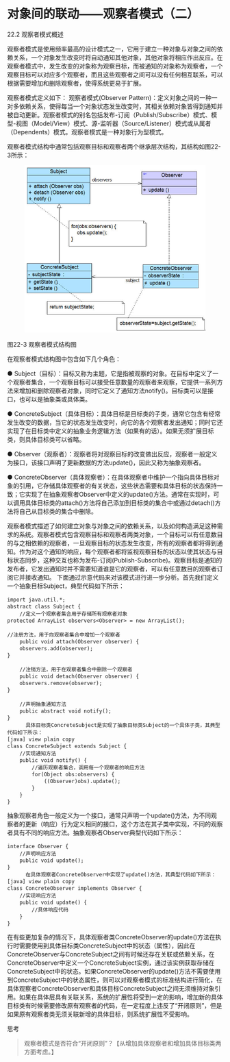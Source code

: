 # 对象间的联动——观察者模式（二）

22.2 观察者模式概述

观察者模式是使用频率最高的设计模式之一，它用于建立一种对象与对象之间的依赖关系，一个对象发生改变时将自动通知其他对象，其他对象将相应作出反应。在观察者模式中，发生改变的对象称为观察目标，而被通知的对象称为观察者，一个观察目标可以对应多个观察者，而且这些观察者之间可以没有任何相互联系，可以根据需要增加和删除观察者，使得系统更易于扩展。

观察者模式定义如下： 观察者模式(Observer Pattern)：定义对象之间的一种一对多依赖关系，使得每当一个对象状态发生改变时，其相关依赖对象皆得到通知并被自动更新。观察者模式的别名包括发布-订阅（Publish/Subscribe）模式、模型-视图（Model/View）模式、源-监听器（Source/Listener）模式或从属者（Dependents）模式。观察者模式是一种对象行为型模式。

观察者模式结构中通常包括观察目标和观察者两个继承层次结构，其结构如图22-3所示：

<figure><img src=".gitbook/assets/image (3).png" alt=""><figcaption></figcaption></figure>

图22-3 观察者模式结构图

在观察者模式结构图中包含如下几个角色：

● Subject（目标）：目标又称为主题，它是指被观察的对象。在目标中定义了一个观察者集合，一个观察目标可以接受任意数量的观察者来观察，它提供一系列方法来增加和删除观察者对象，同时它定义了通知方法notify()。目标类可以是接口，也可以是抽象类或具体类。

● ConcreteSubject（具体目标）：具体目标是目标类的子类，通常它包含有经常发生改变的数据，当它的状态发生改变时，向它的各个观察者发出通知；同时它还实现了在目标类中定义的抽象业务逻辑方法（如果有的话）。如果无须扩展目标类，则具体目标类可以省略。

● Observer（观察者）：观察者将对观察目标的改变做出反应，观察者一般定义为接口，该接口声明了更新数据的方法update()，因此又称为抽象观察者。

● ConcreteObserver（具体观察者）：在具体观察者中维护一个指向具体目标对象的引用，它存储具体观察者的有关状态，这些状态需要和具体目标的状态保持一致；它实现了在抽象观察者Observer中定义的update()方法。通常在实现时，可以调用具体目标类的attach()方法将自己添加到目标类的集合中或通过detach()方法将自己从目标类的集合中删除。

观察者模式描述了如何建立对象与对象之间的依赖关系，以及如何构造满足这种需求的系统。观察者模式包含观察目标和观察者两类对象，一个目标可以有任意数目的与之相依赖的观察者，一旦观察目标的状态发生改变，所有的观察者都将得到通知。作为对这个通知的响应，每个观察者都将监视观察目标的状态以使其状态与目标状态同步，这种交互也称为发布-订阅(Publish-Subscribe)。观察目标是通知的发布者，它发出通知时并不需要知道谁是它的观察者，可以有任意数目的观察者订阅它并接收通知。 下面通过示意代码来对该模式进行进一步分析。首先我们定义一个抽象目标Subject，典型代码如下所示：

```
import java.util.*;  
abstract class Subject {  
    //定义一个观察者集合用于存储所有观察者对象  
protected ArrayList observers<Observer> = new ArrayList();  
  
//注册方法，用于向观察者集合中增加一个观察者  
    public void attach(Observer observer) {  
    observers.add(observer);  
}  
  
    //注销方法，用于在观察者集合中删除一个观察者  
    public void detach(Observer observer) {  
    observers.remove(observer);  
}  
  
    //声明抽象通知方法  
    public abstract void notify();  
}  
      具体目标类ConcreteSubject是实现了抽象目标类Subject的一个具体子类，其典型代码如下所示：
[java] view plain copy
class ConcreteSubject extends Subject {  
    //实现通知方法  
    public void notify() {  
        //遍历观察者集合，调用每一个观察者的响应方法  
        for(Object obs:observers) {  
            ((Observer)obs).update();  
        }  
    }     
}  
```

抽象观察者角色一般定义为一个接口，通常只声明一个update()方法，为不同观察者的更新（响应）行为定义相同的接口，这个方法在其子类中实现，不同的观察者具有不同的响应方法。抽象观察者Observer典型代码如下所示：

```
interface Observer {  
    //声明响应方法  
    public void update();  
}  
      在具体观察者ConcreteObserver中实现了update()方法，其典型代码如下所示：
[java] view plain copy
class ConcreteObserver implements Observer {  
    //实现响应方法  
    public void update() {  
        //具体响应代码  
    }  
}  
```

在有些更加复杂的情况下，具体观察者类ConcreteObserver的update()方法在执行时需要使用到具体目标类ConcreteSubject中的状态（属性），因此在ConcreteObserver与ConcreteSubject之间有时候还存在关联或依赖关系，在ConcreteObserver中定义一个ConcreteSubject实例，通过该实例获取存储在ConcreteSubject中的状态。如果ConcreteObserver的update()方法不需要使用到ConcreteSubject中的状态属性，则可以对观察者模式的标准结构进行简化，在具体观察者ConcreteObserver和具体目标ConcreteSubject之间无须维持对象引用。如果在具体层具有关联关系，系统的扩展性将受到一定的影响，增加新的具体目标类有时候需要修改原有观察者的代码，在一定程度上违反了“开闭原则”，但是如果原有观察者类无须关联新增的具体目标，则系统扩展性不受影响。

思考

> 观察者模式是否符合“开闭原则”？【从增加具体观察者和增加具体目标类两方面考虑。】
